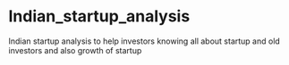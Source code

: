 # Indian_startup_analysis
Indian startup analysis to help investors knowing all about startup and old investors and also growth of startup 
